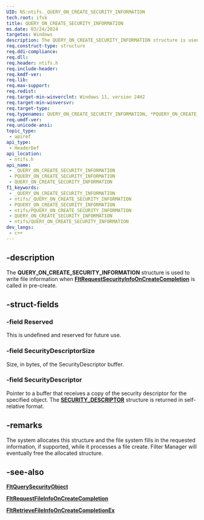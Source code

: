 ```yaml
---
UID: NS:ntifs._QUERY_ON_CREATE_SECURITY_INFORMATION
tech.root: ifsk
title: QUERY_ON_CREATE_SECURITY_INFORMATION
ms.date: 03/24/2024
targetos: Windows
description: The QUERY_ON_CREATE_SECURITY_INFORMATION structure is used to write file information when FltRequestSecurityInfoOnCreateCompletion is called in pre-create.
req.construct-type: structure
req.ddi-compliance: 
req.dll: 
req.header: ntifs.h
req.include-header: 
req.kmdf-ver: 
req.lib: 
req.max-support: 
req.redist: 
req.target-min-winverclnt: Windows 11, version 24H2
req.target-min-winversvr: 
req.target-type: 
req.typenames: QUERY_ON_CREATE_SECURITY_INFORMATION, *PQUERY_ON_CREATE_SECURITY_INFORMATION
req.umdf-ver: 
req.unicode-ansi: 
topic_type:
 - apiref
api_type:
 - HeaderDef
api_location:
 - ntifs.h
api_name:
 - _QUERY_ON_CREATE_SECURITY_INFORMATION
 - PQUERY_ON_CREATE_SECURITY_INFORMATION
 - QUERY_ON_CREATE_SECURITY_INFORMATION
f1_keywords:
 - _QUERY_ON_CREATE_SECURITY_INFORMATION
 - ntifs/_QUERY_ON_CREATE_SECURITY_INFORMATION
 - PQUERY_ON_CREATE_SECURITY_INFORMATION
 - ntifs/PQUERY_ON_CREATE_SECURITY_INFORMATION
 - QUERY_ON_CREATE_SECURITY_INFORMATION
 - ntifs/QUERY_ON_CREATE_SECURITY_INFORMATION
dev_langs:
 - c++
---
```


## -description

The **QUERY_ON_CREATE_SECURITY_INFORMATION** structure is used to write file information when [**FltRequestSecurityInfoOnCreateCompletion**](../fltkernel/nf-fltkernel-fltrequestsecurityinfooncreatecompletion.md) is called in pre-create.

## -struct-fields

### -field Reserved

This is undefined and reserved for future use.

### -field SecurityDescriptorSize

Size, in bytes, of the SecurityDescriptor buffer.

### -field SecurityDescriptor

Pointer to a buffer that receives a copy of the security descriptor for the specified object. The [**SECURITY_DESCRIPTOR**](../ntifs/ns-ntifs-_security_descriptor.md) structure is returned in self-relative format.

## -remarks

The system allocates this structure and the file system fills in the requested information, if supported, while it processes a file create. Filter Manager will eventually free the allocated structure.

## -see-also

[**FltQuerySecurityObject**](../fltkernel/nf-fltkernel-fltquerysecurityobject.md)

[**FltRequestFileInfoOnCreateCompletion**](../fltkernel/nf-fltkernel-fltrequestfileinfooncreatecompletion.md)

[**FltRetrieveFileInfoOnCreateCompletionEx**](../fltkernel/nf-fltkernel-fltretrievefileinfooncreatecompletionex.md)
